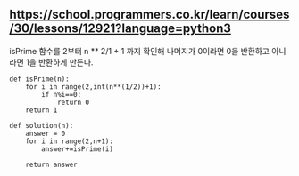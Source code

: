 ## https://school.programmers.co.kr/learn/courses/30/lessons/12921?language=python3

isPrime 함수를 2부터 n ** 2/1 + 1 까지 확인해 나머지가 0이라면 0을 반환하고 아니라면 1을 반환하게 만든다.

```
def isPrime(n):
    for i in range(2,int(n**(1/2))+1):
        if n%i==0:
            return 0
    return 1

def solution(n):
    answer = 0
    for i in range(2,n+1):
        answer+=isPrime(i)

    return answer

